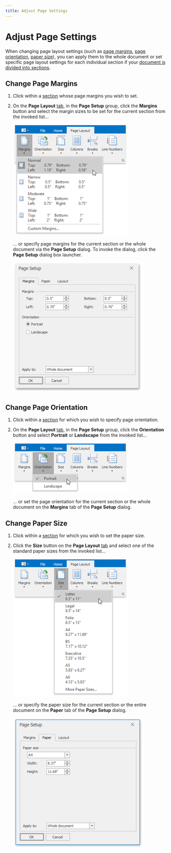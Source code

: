 ```yaml
---
title: Adjust Page Settings
---
```

# Adjust Page Settings
When changing page layout settings (such as [page margins](#margins), [page orientation](#orientation), [paper size](#papersize)), you can apply them to the whole document or set specific page layout settings for each individual section if your [document is divided into sections](../../../../interface-elements-for-desktop/articles/rich-text-editor/document-layout-and-page-setup/divide-a-documents-into-sections.md).

## <a name="margins"/>Change Page Margins
1. Click within a [section](../../../../interface-elements-for-desktop/articles/rich-text-editor/document-layout-and-page-setup/divide-a-documents-into-sections.md) whose page margins you wish to set.
2. On the **Page Layout** [ tab](../../../../interface-elements-for-desktop/articles/rich-text-editor/text-editor-ui/ribbon-interface.md), in the **Page Setup** group, click the **Margins** button and select the margin sizes to be set for the current section from the invoked list...
	
	![RTEMarginsList](../../../images/Img121272.png)
	
	... or specify page margins for the current section or the whole document via the **Page Setup** dialog. To invoke the dialog, click the **Page Setup** dialog box launcher.
	
	![RTEMarginsPageSetupDialog](../../../images/Img121273.png)

## <a name="orientation"/>Change Page Orientation
1. Click within a [section](../../../../interface-elements-for-desktop/articles/rich-text-editor/document-layout-and-page-setup/divide-a-documents-into-sections.md) for which you wish to specify page orientation.
2. On the **Page Layout** [ tab](../../../../interface-elements-for-desktop/articles/rich-text-editor/text-editor-ui/ribbon-interface.md), in the **Page Setup** group, click the **Orientation** button and select **Portrait** or **Landscape** from the invoked list...
	
	![RTEOrientation](../../../images/Img121274.png)
	
	... or set the page orientation for the current section or the whole document on the **Margins** tab of the **Page Setup** dialog.

## <a name="papersize"/>Change Paper Size
1. Click within a [section](../../../../interface-elements-for-desktop/articles/rich-text-editor/document-layout-and-page-setup/divide-a-documents-into-sections.md) for which you wish to set the paper size.
2. Click the **Size** button on the **Page Layout** [ tab](../../../../interface-elements-for-desktop/articles/rich-text-editor/text-editor-ui/ribbon-interface.md) and select one of the standard paper sizes from the invoked list...
	
	![RTEPaperSize](../../../images/Img121276.png)
	
	... or specify the paper size for the current section or the entire document on the **Paper** tab of the **Page Setup** dialog.
	
	![RTEPaperSizePageSetup](../../../images/Img121275.png)